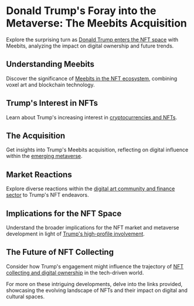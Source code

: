 # Donald Trump's Foray into the Metaverse: The Meebits Acquisition

Explore the surprising turn as [Donald Trump enters the NFT space](https://www.theverge.com/2021/5/3/22417134/larva-labs-meebits-nft-ethereum-auction-cryptopunks) with Meebits, analyzing the impact on digital ownership and future trends.

## Understanding Meebits

Discover the significance of [Meebits in the NFT ecosystem](https://www.deco.works/news/defining-meebits-in-the-nft-market), combining voxel art and blockchain technology.

## Trump's Interest in NFTs

Learn about Trump's increasing interest in [cryptocurrencies and NFTs](https://www.cryptonewsz.com/donald-trump-not-a-fan-of-bitcoins-and-cryptocurrencies/).

## The Acquisition

Get insights into Trump's Meebits acquisition, reflecting on digital influence within the [emerging metaverse](https://about.attn.com/blog/digital-influence-and-the-impact-of-celebrities).

## Market Reactions

Explore diverse reactions within the [digital art community and finance sector](https://www.coindesk.com/markets/2021/09/13/crypto-collectibles-boom-fuels-controversy/) to Trump's NFT endeavors.

## Implications for the NFT Space

Understand the broader implications for the NFT market and metaverse development in light of [Trump's high-profile involvement](https://news.bitcoin.com/high-profile-participation-in-nfts-a-turning-point-or-just-a-bubble/).

## The Future of NFT Collecting

Consider how Trump's engagement might influence the trajectory of [NFT collecting and digital ownership](https://www.forbes.com/sites/forbestechcouncil/2021/07/27/nfts-the-future-of-digital-ownership/?sh=60f8e2337f67) in the tech-driven world.

For more on these intriguing developments, delve into the links provided, showcasing the evolving landscape of NFTs and their impact on digital and cultural spaces.